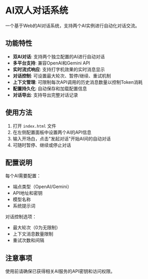 # AI双人对话系统

一个基于Web的AI对话系统，支持两个AI实例进行自动化对话交流。

## 功能特性

- **双AI对话**: 支持两个独立配置的AI进行自动对话
- **多平台支持**: 兼容OpenAI和Gemini API
- **实时流式响应**: 支持打字机效果的实时消息显示
- **对话控制**: 可设置最大轮次、暂停/继续、重试机制
- **上下文管理**: 可限制每次API调用的历史消息数量以控制Token消耗
- **配置持久化**: 自动保存和加载配置信息
- **对话导出**: 支持导出完整对话记录

## 使用方法

1. 打开 `index.html` 文件
2. 在左侧配置面板中设置两个AI的API信息
3. 输入开场白，点击"发起对话"开始AI间的自动对话
4. 可随时暂停、继续或停止对话

## 配置说明

每个AI需要配置：
- 端点类型（OpenAI/Gemini）
- API地址和密钥
- 模型名称
- 系统提示词

对话控制选项：
- 最大轮次（0为无限制）
- 上下文消息数量限制
- 重试次数和间隔

## 注意事项

使用前请确保已获得相关AI服务的API密钥和访问权限。